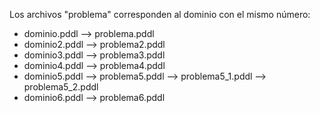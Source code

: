 Los archivos "problema" corresponden al dominio con el mismo número:
- dominio.pddl      -->     problema.pddl 
- dominio2.pddl     -->     problema2.pddl 
- dominio3.pddl     -->     problema3.pddl 
- dominio4.pddl     -->     problema4.pddl 
- dominio5.pddl     -->     problema5.pddl 
                    -->     problema5_1.pddl 
                    -->     problema5_2.pddl 
- dominio6.pddl     -->     problema6.pddl